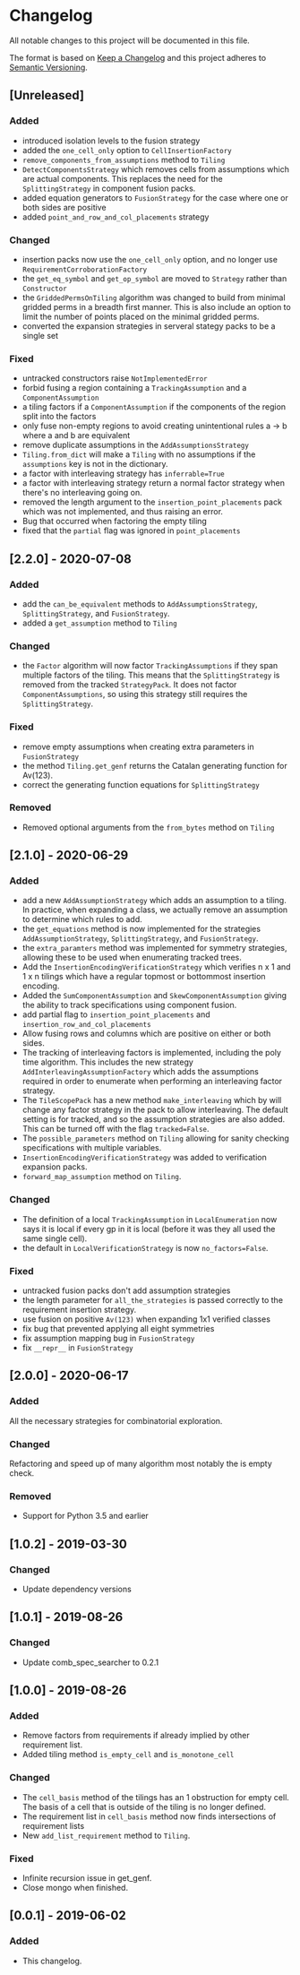 # Changelog
All notable changes to this project will be documented in this file.

The format is based on [Keep a Changelog](http://keepachangelog.com/en/1.0.0/)
and this project adheres to [Semantic Versioning](http://semver.org/spec/v2.0.0.html).

## [Unreleased]
### Added
- introduced isolation levels to the fusion strategy
- added the `one_cell_only` option to `CellInsertionFactory`
- `remove_components_from_assumptions` method to `Tiling`
- `DetectComponentsStrategy` which removes cells from assumptions
   which are actual components. This replaces the need for the
   `SplittingStrategy` in component fusion packs.
- added equation generators to `FusionStrategy` for the case where one or both
   sides are positive
- added `point_and_row_and_col_placements` strategy

### Changed
- insertion packs now use the `one_cell_only` option, and no longer use
  `RequirementCorroborationFactory`
- the `get_eq_symbol` and `get_op_symbol` are moved to `Strategy` rather than
  `Constructor`
- the `GriddedPermsOnTiling` algorithm was changed to build from minimal
  gridded perms in a breadth first manner. This is also include an option to
  limit the number of points placed on the minimal gridded perms.
- converted the expansion strategies in serveral stategy packs to be a single set

### Fixed
- untracked constructors raise `NotImplementedError`
- forbid fusing a region containing a `TrackingAssumption` and a
  `ComponentAssumption`
- a tiling factors if a `ComponentAssumption` if the components of the region
  split into the factors
- only fuse non-empty regions to avoid creating unintentional rules a -> b
  where a and b are equivalent
- remove duplicate assumptions in the `AddAssumptionsStrategy`
- `Tiling.from_dict` will make a `Tiling` with no assumptions if the
  `assumptions` key is not in the dictionary.
- a factor with interleaving strategy has `inferrable=True`
- a factor with interleaving strategy return a normal factor strategy when
  there's no interleaving going on.
- removed the length argument to the `insertion_point_placements` pack which
  was not implemented, and thus raising an error.
- Bug that occurred when factoring the empty tiling
- fixed that the `partial` flag was ignored in `point_placements`


## [2.2.0] - 2020-07-08
### Added
- add the `can_be_equivalent` methods to `AddAssumptionsStrategy`,
  `SplittingStrategy`, and `FusionStrategy`.
- added a `get_assumption` method to `Tiling`

### Changed
- the `Factor` algorithm will now factor `TrackingAssumptions` if they span
  multiple factors of the tiling. This means that the `SplittingStrategy` is
  removed from the tracked `StrategyPack`. It does not factor
  `ComponentAssumptions`, so using this strategy still requires the
  `SplittingStrategy`.

### Fixed
- remove empty assumptions when creating extra parameters in `FusionStrategy`
- the method `Tiling.get_genf` returns the Catalan generating function for Av(123).
- correct the generating function equations for `SplittingStrategy`

### Removed
- Removed optional arguments from the `from_bytes` method on `Tiling`

## [2.1.0] - 2020-06-29
### Added
- add a new `AddAssumptionStrategy` which adds an assumption to a tiling.
  In practice, when expanding a class, we actually remove an assumption to
  determine which rules to add.
- the `get_equations` method is now implemented for the strategies
  `AddAssumptionStrategy`, `SplittingStrategy`, and `FusionStrategy`.
- the `extra_paramters` method was implemented for symmetry strategies,
  allowing these to be used when enumerating tracked trees.
- Add the `InsertionEncodingVerificationStrategy` which verifies n x 1 and
  1 x n tilings which have a regular topmost or bottommost insertion encoding.
- Added the `SumComponentAssumption` and `SkewComponentAssumption` giving the
  ability to track specifications using component fusion.
- add partial flag to `insertion_point_placements` and
  `insertion_row_and_col_placements`
- Allow fusing rows and columns which are positive on either or both sides.
- The tracking of interleaving factors is implemented, including the poly time
  algorithm. This includes the new strategy `AddInterleavingAssumptionFactory`
  which adds the assumptions required in order to enumerate when performing
  an interleaving factor strategy.
- The `TileScopePack` has a new method `make_interleaving` which by will change
  any factor strategy in the pack to allow interleaving. The default setting is
  for tracked, and so the assumption strategies are also added. This can be
  turned off with the flag `tracked=False`.
- The `possible_parameters` method on `Tiling` allowing for sanity checking
  specifications with multiple variables.
- `InsertionEncodingVerificationStrategy` was added to verification expansion
  packs.
- `forward_map_assumption` method on `Tiling`.

### Changed
- The definition of a local `TrackingAssumption` in `LocalEnumeration` now says
  it is local if every gp in it is local (before it was they all used the same
  single cell).
- the default in `LocalVerificationStrategy` is now `no_factors=False`.

### Fixed
- untracked fusion packs don't add assumption strategies
- the length parameter for `all_the_strategies` is passed correctly to the
  requirement insertion strategy.
- use fusion on positive `Av(123)` when expanding 1x1 verified classes
- fix bug that prevented applying all eight symmetries
- fix assumption mapping bug in `FusionStrategy`
- fix `__repr__` in `FusionStrategy`

## [2.0.0] - 2020-06-17
### Added
All the necessary strategies for combinatorial exploration.

### Changed
Refactoring and speed up of many algorithm most notably the is empty check.

### Removed
- Support for Python 3.5 and earlier

## [1.0.2] - 2019-03-30
### Changed
- Update dependency versions

## [1.0.1] - 2019-08-26
### Changed
- Update comb_spec_searcher to 0.2.1

## [1.0.0] - 2019-08-26
### Added
- Remove factors from requirements if already implied by other requirement
list.
- Added tiling method `is_empty_cell` and `is_monotone_cell`
### Changed
- The `cell_basis` method of the tilings has an 1 obstruction for empty cell.
  The basis of a cell that is outside of the tiling is no longer defined.
- The requirement list in `cell_basis` method now finds intersections of
  requirement lists
- New `add_list_requirement` method to `Tiling`.
### Fixed
- Infinite recursion issue in get_genf.
- Close mongo when finished.

## [0.0.1] - 2019-06-02
### Added
- This changelog.
